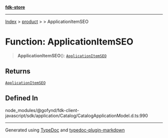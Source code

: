[**fdk-store**](../../../README.md)
***

[Index](../../../API.md) > [product](../../README.md) > [<internal>](../README.md) > ApplicationItemSEO

# Function: ApplicationItemSEO

> **ApplicationItemSEO**(): [`ApplicationItemSEO`](../type-aliases/type-alias.ApplicationItemSEO.md)

## Returns

[`ApplicationItemSEO`](../type-aliases/type-alias.ApplicationItemSEO.md)

## Defined In

node\_modules/@gofynd/fdk-client-javascript/sdk/application/Catalog/CatalogApplicationModel.d.ts:990

***
Generated using [TypeDoc](https://typedoc.org/) and [typedoc-plugin-markdown](https://www.npmjs.com/package/typedoc-plugin-markdown)
